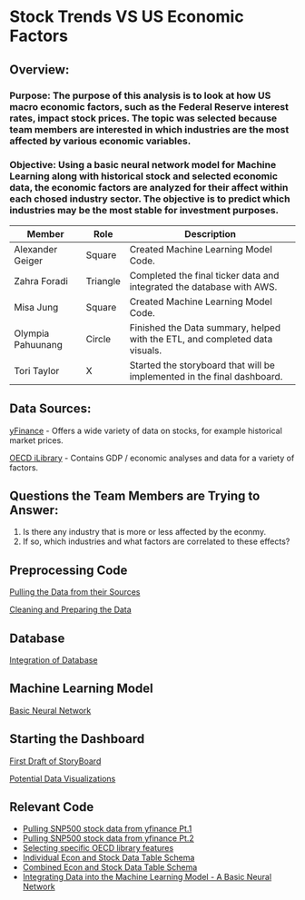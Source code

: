 # Stock Trends VS US Economic Factors

## Overview: 

### Purpose:  The purpose of this analysis is to look at how US macro economic factors, such as the Federal Reserve interest rates, impact stock prices.  The topic was selected because team members are interested in which industries are the most affected by various economic variables.

### Objective:  Using a basic neural network model for Machine Learning along with historical stock and selected economic data, the economic factors are analyzed for their affect within each chosed industry sector.  The objective is to predict which industries may be the most stable for investment purposes. 


Member | Role| Description |
------|------|-----------|
Alexander Geiger| Square | Created Machine Learning Model Code. |
Zahra Foradi| Triangle | Completed the final ticker data and integrated the database with AWS. |
Misa Jung| Square | Created Machine Learning Model Code. |
Olympia Pahuunang| Circle | Finished the Data summary, helped with the ETL, and completed data visuals. |
Tori Taylor | X | Started the storyboard that will be implemented in the final dashboard.|

## Data Sources:
[yFinance](https://pypi.org/project/yfinance/) - Offers a wide variety of data on stocks, for example historical market prices.

[OECD iLibrary](https://www.oecd-ilibrary.org/sites/67e0d99f-en/index.html?itemId=/content/component/67e0d99f-en) - Contains GDP / economic analyses and data for a variety of factors.

## Questions the Team Members are Trying to Answer:
1.  Is there any industry that is more or less affected by the econmy.
2.  If so, which industries and what factors are correlated to these effects?

## Preprocessing Code
[Pulling the Data from their Sources](https://github.com/AlexGeiger1/Final_Project/blob/ETL_Part1/etl_part_1_README.md)

[Cleaning and Preparing the Data](https://github.com/AlexGeiger1/Final_Project/blob/ETL_Part2/ETL_Part2/FINALETL.md)

## Database
[Integration of Database](https://github.com/AlexGeiger1/Final_Project/blob/Postgres-DB/Postgres-DB/DB_Description.md)

## Machine Learning Model
[Basic Neural Network](https://github.com/AlexGeiger1/Final_Project/blob/ML-Model/ML-Model_Description.md)

## Starting the Dashboard
[First Draft of StoryBoard](https://docs.google.com/presentation/d/12G15rPOPuCUuZSIIwLfuRW0xW_Ynn-w5GxC-vzfCT3Q/edit?usp=sharing)

[Potential Data Visualizations](https://github.com/AlexGeiger1/Final_Project/blob/data_visualization/data_visualization_README.md)

## Relevant Code
- [Pulling SNP500 stock data from yfinance Pt.1](https://github.com/AlexGeiger1/Final_Project/blob/main/ETL-Part_1.ipynb)
- [Pulling SNP500 stock data from yfinance Pt.2](https://github.com/AlexGeiger1/Final_Project/blob/main/Code_ETL_Part2_Final_Ticker_Table.ipynb)
- [Selecting specific OECD library features](https://github.com/AlexGeiger1/Final_Project/blob/main/Code_ETL_Part2_Final_Econ_Table.ipynb)
- [Individual Econ and Stock Data Table Schema](https://github.com/AlexGeiger1/Final_Project/blob/main/schema.sql)
- [Combined Econ and Stock Data Table Schema](https://github.com/AlexGeiger1/Final_Project/blob/main/query.sql)
- [Integrating Data into the Machine Learning Model - A Basic Neural Network](https://github.com/AlexGeiger1/Final_Project/blob/main/Machine%20Learning%20Model%20Basic%20Neural%20Network.ipynb)
